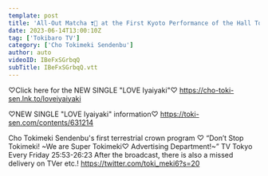 ```yaml
---
template: post
title: 'All-Out Matcha ❣️🍵 at the First Kyoto Performance of the Hall Tour (Hall TOUR 2023) / epi.231'
date: 2023-06-14T13:00:10Z
tag: ['Tokibaro TV']
category: ['Cho Tokimeki Sendenbu']
author: auto 
videoID: IBeFxSGrbqQ
subTitle: IBeFxSGrbqQ.vtt
---
```

♡Click here for the NEW SINGLE "LOVE Iyaiyaki"♡
https://cho-toki-sen.lnk.to/loveiyaiyaki

♡NEW SINGLE "LOVE Iyaiyaki" information♡
https://toki-sen.com/contents/631214
  
Cho Tokimeki Sendenbu's first terrestrial crown program ♡
“Don’t Stop Tokimeki! ~We are Super Tokimeki♡ Advertising Department!~”
TV Tokyo Every Friday 25:53-26:23
After the broadcast, there is also a missed delivery on TVer etc.!
https://twitter.com/toki_meki6?s=20
 
